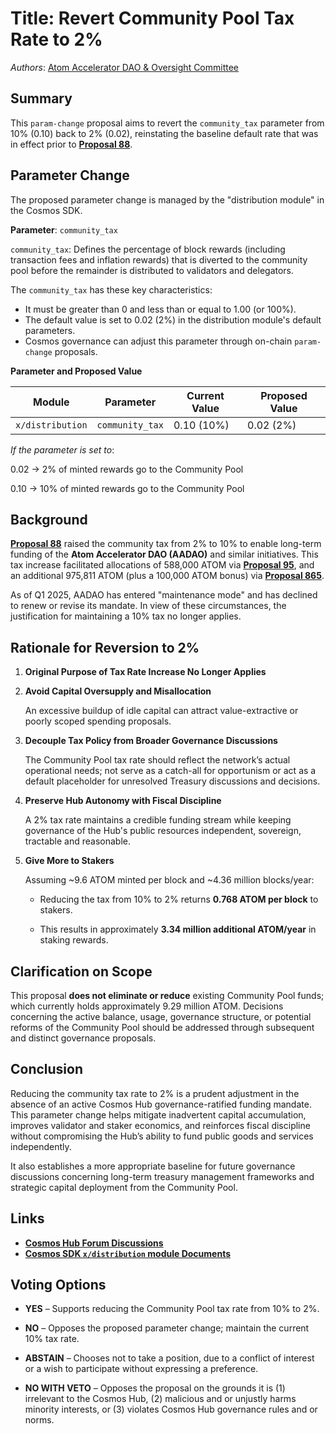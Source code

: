 # Title: Revert Community Pool Tax Rate to 2%

*Authors*: [Atom Accelerator DAO & Oversight Committee](https://www.atomaccelerator.com/) 

## Summary  

This `param-change` proposal aims to revert the `community_tax` parameter from 10% (0.10) back to 2% (0.02), reinstating the baseline default rate that was in effect prior to [**Proposal 88**](https://www.mintscan.io/cosmos/proposals/88/).

## Parameter Change

The proposed parameter change is managed by the "distribution module" in the Cosmos SDK.

**Parameter**: `community_tax`

`community_tax`: Defines the percentage of block rewards (including transaction fees and inflation rewards) that is diverted to the community pool before the remainder is distributed to validators and delegators. 

The `community_tax` has these key characteristics:

* It must be greater than 0 and less than or equal to 1.00 (or 100%).
* The default value is set to 0.02 (2%) in the distribution module's default parameters. 
* Cosmos governance can adjust this parameter through on-chain `param-change` proposals.

**Parameter and Proposed Value**

| Module         | Parameter      | Current Value | Proposed Value |
|----------------|----------------|----------------|----------------|
| `x/distribution` | `community_tax` | 0.10 (10%)     | 0.02 (2%)      |


*If the parameter is set to*:

0.02 → 2% of minted rewards go to the Community Pool

0.10 → 10% of minted rewards go to the Community Pool


## Background  

[**Proposal 88**](https://www.mintscan.io/cosmos/proposals/88/) raised the community tax from 2% to 10% to enable long-term funding of the **Atom Accelerator DAO (AADAO)** and similar initiatives. This tax increase facilitated allocations of 588,000 ATOM via [**Proposal 95**](https://www.mintscan.io/cosmos/proposals/95/), and an additional 975,811 ATOM (plus a 100,000 ATOM bonus) via [**Proposal 865**](https://www.mintscan.io/cosmos/proposals/865/).


As of Q1 2025, AADAO has entered "maintenance mode" and has declined to renew or revise its mandate. In view of these circumstances, the justification for maintaining a 10% tax no longer applies.


## Rationale for Reversion to 2%


1. **Original Purpose of Tax Rate Increase No Longer Applies**  


2. **Avoid Capital Oversupply and Misallocation**  

   An excessive buildup of idle capital can attract value-extractive or poorly scoped spending proposals. 


3. **Decouple Tax Policy from Broader Governance Discussions**  

   The Community Pool tax rate should reflect the network’s actual operational needs; not serve as a catch-all for opportunism or act as a default placeholder for unresolved Treasury discussions and decisions.


4. **Preserve Hub Autonomy with Fiscal Discipline**  

   A 2% tax rate maintains a credible funding stream while keeping governance of the Hub's public resources independent, sovereign, tractable and reasonable.


5. **Give More to Stakers**  

   Assuming ~9.6 ATOM minted per block and ~4.36 million blocks/year:

   - Reducing the tax from 10% to 2% returns **0.768 ATOM per block** to stakers.

   - This results in approximately **3.34 million additional ATOM/year** in staking rewards.


## **Clarification on Scope**  

This proposal **does not eliminate or reduce** existing Community Pool funds; which currently holds approximately 9.29 million ATOM. Decisions concerning the active balance, usage, governance structure, or potential reforms of the Community Pool should be addressed through subsequent and distinct governance proposals.


## **Conclusion**  

Reducing the community tax rate to 2% is a prudent adjustment in the absence of an active Cosmos Hub governance-ratified funding mandate. This parameter change helps mitigate inadvertent capital accumulation, improves validator and staker economics, and reinforces fiscal discipline without compromising the Hub’s ability to fund public goods and services independently.

It also establishes a more appropriate baseline for future governance discussions concerning long-term treasury management frameworks and strategic capital deployment from the Community Pool.


## Links

* [**Cosmos Hub Forum Discussions**](https://forum.cosmos.network/t/proposal-draft-reverse-proposal-88-revert-community-pool-tax-rate-to-2/15397)
* [**Cosmos SDK `x/distribution` module Documents**](https://docs.cosmos.network/main/build/modules/distribution)


## **Voting Options**


- **YES** – Supports reducing the Community Pool tax rate from 10% to 2%.
  
- **NO** – Opposes the proposed parameter change; maintain the current 10% tax rate.

- **ABSTAIN** – Chooses not to take a position, due to a conflict of interest or a wish to participate without expressing a preference.

- **NO WITH VETO** – Opposes the proposal on the grounds it is (1) irrelevant to the Cosmos Hub, (2) malicious and or unjustly harms minority interests, or (3) violates Cosmos Hub governance rules and or norms.


